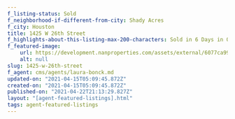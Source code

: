 ```yaml
---
f_listing-status: Sold
f_neighborhood-if-different-from-city: Shady Acres
f_city: Houston
title: 1425 W 26th Street
f_highlights-about-this-listing-max-200-characters: Sold in 6 Days in Oct 2020
f_featured-image:
    url: https://development.nanproperties.com/assets/external/6077ca9951e274c18e0a00c8_602184782aca5img-1-3.jpeg
    alt: null
slug: 1425-w-26th-street
f_agent: cms/agents/laura-bonck.md
updated-on: "2021-04-15T05:09:45.872Z"
created-on: "2021-04-15T05:09:45.872Z"
published-on: "2021-04-22T21:13:29.827Z"
layout: "[agent-featured-listings].html"
tags: agent-featured-listings
---
```

